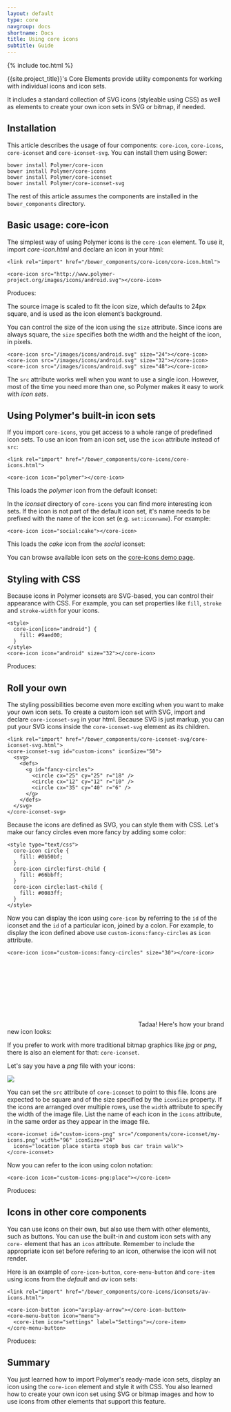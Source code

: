 ```yaml
---
layout: default
type: core
navgroup: docs
shortname: Docs
title: Using core icons
subtitle: Guide
---
```


{% include toc.html %}

{{site.project_title}}'s Core Elements provide utility components
for working with individual icons and icon sets.

It includes a standard collection of SVG icons (styleable using CSS) as well as elements to
create your own icon sets in SVG or bitmap, if needed.

## Installation

This article describes the usage of four components: `core-icon`,
`core-icons`, `core-iconset` and `core-iconset-svg`.
You can install them using Bower:

    bower install Polymer/core-icon
    bower install Polymer/core-icons
    bower install Polymer/core-iconset
    bower install Polymer/core-iconset-svg

The rest of this article assumes the components are
installed in the `bower_components` directory.


## Basic usage: core-icon

The simplest way of using Polymer icons is the `core-icon` element.
To use it, import *core-icon.html* and declare an icon in your html:

    <link rel="import" href="/bower_components/core-icon/core-icon.html">

    <core-icon src="http://www.polymer-project.org/images/icons/android.svg"></core-icon>

Produces: <core-icon src="/images/icons/android.svg"></core-icon>

The source image is scaled to fit the icon size, which defaults to 24px square, and is used as the icon element’s background.

You can control the size of the icon using the `size` attribute. Since icons are always square, the `size` specifies both the width and the height of the icon, in pixels.


    <core-icon src="/images/icons/android.svg" size="24"></core-icon>
    <core-icon src="/images/icons/android.svg" size="32"></core-icon>
    <core-icon src="/images/icons/android.svg" size="48"></core-icon>

<core-icon src="/images/icons/android.svg" size="24"></core-icon>
<core-icon src="/images/icons/android.svg" size="32"></core-icon>
<core-icon src="/images/icons/android.svg" size="48"></core-icon>

The `src` attribute works well when you want to use a single icon. However, most of the time you need more than one, so Polymer makes it easy to work with *icon sets*.


## Using Polymer's built-in icon sets

If you import `core-icons`, you get access to
a whole range of predefined icon sets. To use an icon from an icon set, use the `icon` attribute instead of `src`:

    <link rel="import" href="/bower_components/core-icons/core-icons.html">

    <core-icon icon="polymer"></core-icon>

This loads the *polymer* icon from the default iconset: <core-icon icon="polymer"></core-icon>

In the *iconset* directory
of `core-icons` you can find more interesting icon sets.
If the icon is not part of the default icon set, it's name needs to be prefixed with the name of the icon set (e.g. `set:iconname`). For example:

    <core-icon icon="social:cake"></core-icon>

This loads the *cake* icon from the *social* iconset: <core-icon icon="social:cake"></core-icon>

You can browse available icon sets on the
[core-icons demo page](http://polymer.github.io/core-icons/components/core-icons/demo.html).

## Styling with CSS

Because icons in Polymer iconsets are SVG-based, you can control their appearance
with CSS. For example, you can set properties like `fill`, `stroke` and `stroke-width` for your icons.

    <style>
      core-icon[icon="android"] {
        fill: #9aed00;
      }
    </style>
    <core-icon icon="android" size="32"></core-icon>

<style>
  core-icon[icon="android"] {
    fill: #9aed00;
  }
</style>
Produces: <core-icon icon="android" size="32"></core-icon>

## Roll your own

The styling possibilities become even more exciting when you want to make
your own icon sets. To create a custom icon set with SVG, import and declare
`core-iconset-svg` in your html. Because SVG is just markup, you can put your
SVG icons inside the `core-iconset-svg` element as its children.

    <link rel="import" href="/bower_components/core-iconset-svg/core-iconset-svg.html">
    <core-iconset-svg id="custom-icons" iconSize="50">
      <svg>
        <defs>
          <g id="fancy-circles">
            <circle cx="25" cy="25" r="18" />
            <circle cx="12" cy="12" r="10" />
            <circle cx="35" cy="40" r="6" />
          </g>
        </defs>
      </svg>
    </core-iconset-svg>

Because the icons are defined as SVG, you can style them with CSS. Let's make
our fancy circles even more fancy by adding some color:

    <style type="text/css">
      core-icon circle {
        fill: #0b50bf;
      }
      core-icon circle:first-child {
        fill: #66bbff;
      }
      core-icon circle:last-child {
        fill: #0083ff;
      }
    </style>

Now you can display the icon using `core-icon` by referring to the `id` of the iconset and
the `id` of a particular icon, joined by a colon. For example, to display the icon
defined above use `custom-icons:fancy-circles` as `icon` attribute.

    <core-icon icon="custom-icons:fancy-circles" size="30"></core-icon>

<style type="text/css">
  core-icon circle {
    fill: #0b50bf;
  }
  core-icon circle:first-child {
    fill: #66bbff;
  }
  core-icon circle:last-child {
    fill: #0083ff;
  }
</style>
<core-iconset-svg id="custom-icons" iconSize="50">
  <svg>
    <defs>
      <g id="fancy-circles">
        <circle cx="25" cy="25" r="18" />
        <circle cx="12" cy="12" r="10" />
        <circle cx="35" cy="40" r="6" />
      </g>
    </defs>
  </svg>
</core-iconset-svg>
Tadaa! Here's how your brand new icon looks: <core-icon icon="custom-icons:fancy-circles" size="30"></core-icon>

If you prefer to work with more traditional bitmap graphics like *jpg* or *png*,
there is also an element for that: `core-iconset`.

Let's say you have a *png* file with your icons:

<a href="/components/core-iconset/my-icons.png" target="_blank">
  <img src="/components/core-iconset/my-icons.png">
</a>

You can set the `src` attribute of `core-iconset` to point to this file.
Icons are expected to be square and of the size specified
by the `iconSize` property. If the icons are arranged over multiple rows, use the `width`
attribute to specify the width of the image file. List the name of each icon in the `icons` attribute, in the same order as they appear
in the image file.

    <core-iconset id="custom-icons-png" src="/components/core-iconset/my-icons.png" width="96" iconSize="24"
      icons="location place starta stopb bus car train walk">
    </core-iconset>

Now you can refer to the icon using colon notation:

    <core-icon icon="custom-icons-png:place"></core-icon>

<core-iconset id="custom-icons-png" src="/components/core-iconset/my-icons.png" width="96" iconSize="24"
  icons="location place starta stopb bus car train walk">
</core-iconset>
Produces: <core-icon icon="custom-icons-png:place"></core-icon>

## Icons in other core components

You can use icons on their own, but also use them with other elements, such as buttons. You can use the built-in and custom icon sets with any `core-` element that has an `icon` attribute. Remember to include the appropriate icon set
before refering to an icon, otherwise the icon
will not render.

Here is an example of `core-icon-button`, `core-menu-button` and `core-item` using
icons from the *default* and *av* icon sets:

    <link rel="import" href="/bower_components/core-icons/iconsets/av-icons.html">

    <core-icon-button icon="av:play-arrow"></core-icon-button>
    <core-menu-button icon="menu">
      <core-item icon="settings" label="Settings"></core-item>
    </core-menu-button>

Produces: <core-icon-button icon="av:play-arrow"></core-icon-button>
<core-menu-button icon="menu">
  <core-item icon="settings" label="Settings"></core-item>
</core-menu-button>

## Summary

You just learned how to import Polymer's ready-made icon sets,
display an icon using the `core-icon` element and style it with CSS. You also learned
how to create your own icon set using SVG or bitmap images and how to use icons
from other elements that support this feature.






